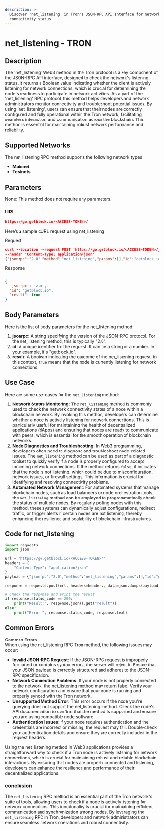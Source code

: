 ```yaml
---
description: >-
  Discover 'net_listening' in Tron's JSON-RPC API Interface for network
  connectivity status.
---
```


# net\_listening - TRON

## Description

The 'net\_listening' Web3 method in the Tron protocol is a key component of the JSON-RPC API interface, designed to check the network's listening status. It returns a Boolean value indicating whether the client is actively listening for network connections, which is crucial for determining the node's readiness to participate in network activities. As a part of the 'net\_listening' RPC protocol, this method helps developers and network administrators monitor connectivity and troubleshoot potential issues. By using 'net\_listening', users can ensure that their nodes are correctly configured and fully operational within the Tron network, facilitating seamless interaction and communication across the blockchain. This method is essential for maintaining robust network performance and reliability.

## Supported Networks

The net\_listening RPC method supports the following network types

* **Mainnet**
* **Testnets**

## Parameters

None: This method does not require any parameters.

### URL

```json
https://go.getblock.io/<ACCESS-TOKEN>/
```

Here’s a sample cURL request using net\_listening

Request

```json
curl --location --request POST 'https://go.getblock.io/<ACCESS-TOKEN>/jsonrpc' 
--header 'Content-Type: application/json' 
{"jsonrpc":"2.0","method":"net_listening","params":[],"id":"getblock.io"}
```

Response

```json

{
  "jsonrpc": "2.0",
  "id": "getblock.io",
  "result": true
}
```

## Body Parameters

Here is the list of body parameters for the net\_listening method:

1. **jsonrpc**: A string specifying the version of the JSON-RPC protocol. For the net\_listening method, this is typically "2.0".
2. **id**: A unique identifier for the request. It can be a string or a number. In your example, it's "getblock.io".
3. **result**: A boolean indicating the outcome of the net\_listening request. In this context, `true` means that the node is currently listening for network connections.

## Use Case

Here are some use-cases for the `net_listening` method:

1. **Network Status Monitoring**: The `net_listening` method is commonly used to check the network connectivity status of a node within a blockchain network. By invoking this method, developers can determine whether a node is actively listening for network connections. This is particularly useful for maintaining the health of decentralized applications (dApps) and ensuring that nodes are ready to communicate with peers, which is essential for the smooth operation of blockchain networks.
2. **Node Diagnostics and Troubleshooting**: In Web3 programming, developers often need to diagnose and troubleshoot node-related issues. The `net_listening` method can be used as part of a diagnostic toolset to quickly verify if a node is properly configured to accept incoming network connections. If the method returns `false`, it indicates that the node is not listening, which could be due to misconfiguration, network issues, or firewall settings. This information is crucial for identifying and resolving connectivity problems.
3. **Automated Network Management**: For automated systems that manage blockchain nodes, such as load balancers or node orchestration tools, the `net_listening` method can be employed to programmatically check the status of multiple nodes. By regularly polling nodes with this method, these systems can dynamically adjust configurations, redirect traffic, or trigger alerts if certain nodes are not listening, thereby enhancing the resilience and scalability of blockchain infrastructures.

## Code for net\_listening

```python
import requests
import json

url = "https://go.getblock.io/<ACCESS-TOKEN>/"
headers = {
    "Content-Type": "application/json"
}
payload = {"jsonrpc":"2.0","method":"net_listening","params":[],"id":"getblock.io"}

response = requests.post(url, headers=headers, data=json.dumps(payload))

# Check the response and print the result
if response.status_code == 200:
    print("Result:", response.json().get("result"))
else:
    print("Error:", response.status_code, response.text)
```

## Common Errors

Common Errors\
When using the net\_listening RPC Tron method, the following issues may occur:

* **Invalid JSON-RPC Request**: If the JSON-RPC request is improperly formatted or contains syntax errors, the server will reject it. Ensure that your JSON payload is correctly structured and adheres to the JSON-RPC specification.
* **Network Connection Problems**: If your node is not properly connected to the network, the net\_listening method may return false. Verify your network configuration and ensure that your node is running and properly synced with the Tron network.
* **Unsupported Method Error**: This error occurs if the node you're querying does not support the net\_listening method. Check the node's API documentation to confirm that the method is supported and ensure you are using compatible node software.
* **Authentication Issues**: If your node requires authentication and the credentials are incorrect or missing, the request may fail. Double-check your authentication details and ensure they are correctly included in the request headers.

Using the net\_listening method in Web3 applications provides a straightforward way to check if a Tron node is actively listening for network connections, which is crucial for maintaining robust and reliable blockchain interactions. By ensuring that nodes are properly connected and listening, developers can enhance the resilience and performance of their decentralized applications.

### conclusion

The `net_listening` RPC method is an essential part of the Tron network's suite of tools, allowing users to check if a node is actively listening for network connections. This functionality is crucial for maintaining efficient communication and synchronization among nodes. By leveraging the `net_listening` RPC in Tron, developers and network administrators can ensure seamless network operations and robust connectivity.
